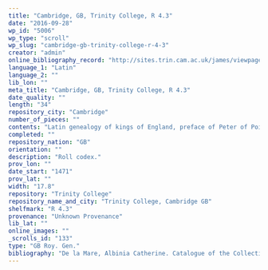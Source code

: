 ```yaml
---
title: "Cambridge, GB, Trinity College, R 4.3"
date: "2016-09-28"
wp_id: "5006"
wp_type: "scroll"
wp_slug: "cambridge-gb-trinity-college-r-4-3"
creator: "admin"
online_bibliography_record: "http://sites.trin.cam.ac.uk/james/viewpage.php?index=1453"
language_1: "Latin"
language_2: ""
lib_lon: ""
meta_title: "Cambridge, GB, Trinity College, R 4.3"
date_quality: ""
length: "34"
repository_city: "Cambridge"
number_of_pieces: ""
contents: "Latin genealogy of kings of England, preface of Peter of Poitiers. Text is Lyell B."
completed: ""
repository_nation: "GB"
orientation: ""
description: "Roll codex."
prov_lon: ""
date_start: "1471"
prov_lat: ""
width: "17.8"
repository: "Trinity College"
repository_name_and_city: "Trinity College, Cambridge GB"
shelfmark: "R 4.3"
provenance: "Unknown Provenance"
lib_lat: ""
online_images: ""
_scrolls_id: "133"
type: "GB Roy. Gen."
bibliography: "De la Mare, Albinia Catherine. Catalogue of the Collection of Medieval Manuscripts Bequeathed to the Bodleian Library, Oxford by James P. R. Lyell. Oxford: Clarendon P., 1971. 83"
---
```



